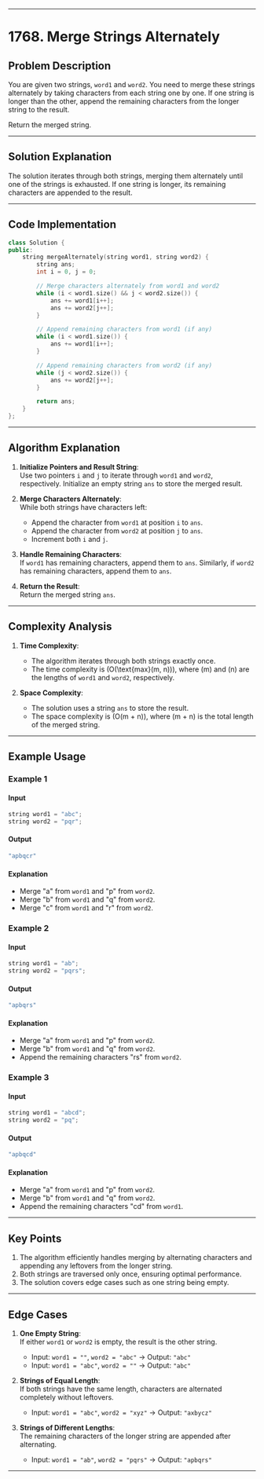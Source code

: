 
---

# 1768. Merge Strings Alternately

## Problem Description

You are given two strings, `word1` and `word2`. You need to merge these strings alternately by taking characters from each string one by one. If one string is longer than the other, append the remaining characters from the longer string to the result.

Return the merged string.

---

## Solution Explanation

The solution iterates through both strings, merging them alternately until one of the strings is exhausted. If one string is longer, its remaining characters are appended to the result.

---

## Code Implementation

```cpp
class Solution {
public:
    string mergeAlternately(string word1, string word2) {
        string ans;
        int i = 0, j = 0;

        // Merge characters alternately from word1 and word2
        while (i < word1.size() && j < word2.size()) {
            ans += word1[i++];
            ans += word2[j++];
        }

        // Append remaining characters from word1 (if any)
        while (i < word1.size()) {
            ans += word1[i++];
        }

        // Append remaining characters from word2 (if any)
        while (j < word2.size()) {
            ans += word2[j++];
        }

        return ans;
    }
};
```

---

## Algorithm Explanation

1. **Initialize Pointers and Result String**:  
   Use two pointers `i` and `j` to iterate through `word1` and `word2`, respectively. Initialize an empty string `ans` to store the merged result.

2. **Merge Characters Alternately**:  
   While both strings have characters left:
   - Append the character from `word1` at position `i` to `ans`.
   - Append the character from `word2` at position `j` to `ans`.
   - Increment both `i` and `j`.

3. **Handle Remaining Characters**:  
   If `word1` has remaining characters, append them to `ans`. Similarly, if `word2` has remaining characters, append them to `ans`.

4. **Return the Result**:  
   Return the merged string `ans`.

---

## Complexity Analysis

1. **Time Complexity**:  
   - The algorithm iterates through both strings exactly once.  
   - The time complexity is \(O(\text{max}(m, n))\), where \(m\) and \(n\) are the lengths of `word1` and `word2`, respectively.

2. **Space Complexity**:  
   - The solution uses a string `ans` to store the result.  
   - The space complexity is \(O(m + n)\), where \(m + n\) is the total length of the merged string.

---

## Example Usage

### Example 1

#### Input
```cpp
string word1 = "abc";
string word2 = "pqr";
```

#### Output
```cpp
"apbqcr"
```

#### Explanation
- Merge "a" from `word1` and "p" from `word2`.  
- Merge "b" from `word1` and "q" from `word2`.  
- Merge "c" from `word1` and "r" from `word2`.  

### Example 2

#### Input
```cpp
string word1 = "ab";
string word2 = "pqrs";
```

#### Output
```cpp
"apbqrs"
```

#### Explanation
- Merge "a" from `word1` and "p" from `word2`.  
- Merge "b" from `word1` and "q" from `word2`.  
- Append the remaining characters "rs" from `word2`.

### Example 3

#### Input
```cpp
string word1 = "abcd";
string word2 = "pq";
```

#### Output
```cpp
"apbqcd"
```

#### Explanation
- Merge "a" from `word1` and "p" from `word2`.  
- Merge "b" from `word1` and "q" from `word2`.  
- Append the remaining characters "cd" from `word1`.

---

## Key Points

1. The algorithm efficiently handles merging by alternating characters and appending any leftovers from the longer string.
2. Both strings are traversed only once, ensuring optimal performance.
3. The solution covers edge cases such as one string being empty.

---

## Edge Cases

1. **One Empty String**:  
   If either `word1` or `word2` is empty, the result is the other string.  
   - Input: `word1 = ""`, `word2 = "abc"` → Output: `"abc"`  
   - Input: `word1 = "abc"`, `word2 = ""` → Output: `"abc"`

2. **Strings of Equal Length**:  
   If both strings have the same length, characters are alternated completely without leftovers.  
   - Input: `word1 = "abc"`, `word2 = "xyz"` → Output: `"axbycz"`

3. **Strings of Different Lengths**:  
   The remaining characters of the longer string are appended after alternating.  
   - Input: `word1 = "ab"`, `word2 = "pqrs"` → Output: `"apbqrs"`

---

